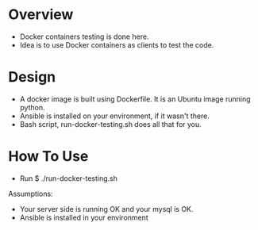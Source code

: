 Overview
=========
- Docker containers testing is done here.
- Idea is to use Docker containers as clients to test the code.

Design
======
- A docker image is built using Dockerfile. It is an Ubuntu image running python.
- Ansible is installed on your environment, if it wasn't there.
- Bash script, run-docker-testing.sh does all that for you.

How To Use
==========
- Run $ ./run-docker-testing.sh

Assumptions:
   - Your server side is running OK and your mysql is OK.
   - Ansible is installed in your environment


